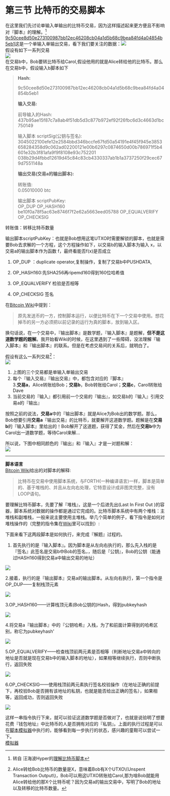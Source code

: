 # 第三节 比特币的交易脚本

在这里我们先讨论单输入单输出的比特币交易，因为这样描述起来更方便且不影响对『脚本』的理解。[^1]  
   [9c50cee8d50e273100987bb12ec46208cb04a1d5b68c9bea84fd4a04854b5eb1](https://blockchain.info/zh-cn/tx/9c50cee8d50e273100987bb12ec46208cb04a1d5b68c9bea84fd4a04854b5eb1)这是一个单输入单输出交易，看下我们要关注的数据：![](/assets/import4-3-0.png)  
假设有如下一系列交易  
![](/assets/import4-3-10.png)  
在交易b中，Bob要转比特币给Carol,假设他用的就是Alice转给他的比特币。那么在交易b中，假设输入b脚本如下

> **Hash:**
>
> 9c50cee8d50e273100987bb12ec46208cb04a1d5b68c9bea84fd4a04854b5eb1
>
> **输入交易:**
>
> 前导输入的Hash:  
> 437b95ae15f87c7a8ab4f51db5d3c877b972ef92f26fbc6d3c4663d1bc750149
>
> 输入脚本 scriptSig\(公钥与签名\):  
> 3045022100efe12e2584bbd346bccfe67fd50a54191e4f45f945e3853658284358d9c062ad02200121e00b6297c0874650d00b786971f5b4601e32b3f81afa9f9f8108e93c752201  
> 038b29d4fbbd12619d45c84c83cb4330337ab1b1a3737250f29cec679d7551148a
>
> **输出交易\(交易a的输出脚本\):**
>
> 转账值:  
> 0.05010000 btc
>
> 输出脚本 scriptPubKey:  
> OP\_DUP OP\_HASH160 be10f0a78f5ac63e8746f7f2e62a5663eed05788 OP\_EQUALVERIFY OP\_CHECKSIG

转账值：转移比特币数量

输出脚本scriptPubKey：也就是Bob想用这笔UTXO时需要解锁的脚本，也就是需要Bob去求解的一个方程，这个方程操作如下，以交易b的输入脚本为输入 x，以交易a的输出脚本作为函数 f，最终看能否f\(x\)是否成立

1. OP\_DUP ：duplicate operator,复制操作，复制了交易b中PUSHDATA,
2. OP\_HASH160:先SHA256再ripemd160得到160位哈希值
3. OP\_EQUALVERIFY  检验是否相等

4. OP\_CHECKSIG 签名

在[Bitcoin Wiki](http://www.8btc.com/bitcoin_scripts)中提到：

> 原先发送币的一方，控制脚本运行，以便比特币在下一个交易中使用。想花掉币的另一方必须把以前记录的运行为真的脚本，放到输入区。

换句话说，在一个交易中，『输出脚本』是数学题，『输入脚本』是题解，**但不是这道数学题的题解**。我开始看Wiki的时候，在这里遇到了一些障碍，没法理解『输入脚本』和『输出脚本』的联系。但是在考虑交易间的关系后，就明白了。

假设有这么一系列交易[^2]：  
![](/assets/import4-3-10.png)  
1. 上图的三个交易都是单输入单输出交易  
2. 每个『输入交易』『输出交易』中，都包含对应的『脚本』  
3.**交易a**，Alice转账给Bob；**交易b**，Bob转账给Carol；**交易c**，Carol转账给Dave  
4. 当前交易的『输入』都引用前一个交易的『输出』，如交易b的『输入』引用交易a的『输出』

按照之前的说法，**交易a**中的『输出脚本』就是Alice为Bob出的数学题。那么，Bob想要引用**交易a**『输出交易』的比特币，就要解开这道数学题。题解是在**交易b**的『输入脚本』里给出的！Bob解开了这道题，获得了奖金，然后在**交易b**中为Carol出一道数学题，等待Carol来解…

所以说，下图中相同颜色的『输出』和『输入』才是一对题和解：  
![](/assets/import4-3-11.png)

---

**脚本语言**  
[Bitcoin Wiki](http://www.8btc.com/bitcoin_scripts)给出的对脚本的解释:

> 比特币在交易中使用脚本系统，与FORTH\(一种编译语言\)一样，脚本是简单的、基于堆栈的、并且从左向右处理，它特意设计成非图灵完整，没有LOOP语句。

要理解比特币脚本，先要了解『堆栈』，这是一个后进先出\(Last In First Out \)的容器，脚本系统对数据的操作都是通过它完成的。比特币脚本系统中有两个堆栈：主堆栈和副堆栈，一般来说主要使用主堆栈。举几个简单的例子，看下指令是如何对堆栈操作的（完整的指令集在[Wiki](http://www.8btc.com/bitcoin_scripts)里可以找到）:

下面来看下这两段脚本是如何执行，来完成『解题』过程的。

1. 首先执行的是『输入脚本』。因为脚本是从左向右执行的，那么先入栈的是『签名』此签名是交易b中Bob的签名，，随后是『公钥』，Bob的公钥（能通过HASH160得到交易a中输出交易的地址）

![](/assets/import4-3-4.png)

2.接着，执行的是『输出脚本』交易a的输出脚本。从左向右执行，第一个指令是OP\_DUP——复制栈顶元素

![](/assets/import4-3-5.png)

3.OP\_HASH160——计算栈顶元素\(Bob公钥的\)Hash，得到pubkeyhash

![](/assets/import4-3-6.png)

4.将交易a『输出脚本』中的『公钥哈希』入栈，为了和前面计算得到的哈希区别，称它为pubkeyhash'

![](/assets/import4-3-7.png)

5.OP\_EQUALVERIFY——检查栈顶前两元素是否相等（判断地址交易a中转向的地址是否就是现在交易b中的输入脚本的地址），如果相等继续执行，否则中断执行，返回失败

![](/assets/import4-3-8.png)

6.OP\_CHECKSIG——使用栈顶前两元素执行签名校验操作（在地址正确的前提下，再校验Bob是否拥有该地址的私钥，也就是能否给出正确的签名），如果相等，返回成功，否则返回失败

![](/assets/import4-3-9.png)

这样一串指令执行下来，就可以验证这道数学题是否做对了，也就是说验明了想要花费『钱包地址』中比特币的人是否拥有对应的『私钥』。上面的执行过程是可以在[脚本模拟器](https://link.zhihu.com/?target=http%3A//webbtc.com/script)中执行的，能够看到每一步执行的状态，感兴趣的童鞋可以尝试一下。  
[模拟器](https://webbtc.com/script)

[^1]: 转自 汪海波Hyper的[理解比特币脚本](http://www.8btc.com/understand-bitcoin-script)

[^2]: Alice转给Bob比特币的数量是X，意味着Bob有X个UTXO\\(Unspent Transaction Output\\)，Bob可以用这UTXO转账给Carol,那为啥Bob就能用Alice转给他的那X个比特币呢？因为交易a的输出交易中，写明了Bob的地址以及转移的比特币数量。

